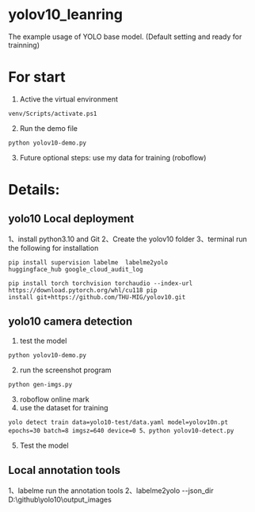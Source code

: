 # yolov10_leanring
The example usage of YOLO base model. (Default setting and ready for trainning)

# For start

1. Active the virtual environment
```
venv/Scripts/activate.ps1
```
2. Run the demo file
```
python yolov10-demo.py
```
3. Future optional steps: use my data for training (roboflow)

# Details:
## yolo10 Local deployment
1、install python3.10 and Git 
2、Create the yolov10 folder
3、terminal run the following for installation 
```
pip install supervision labelme  labelme2yolo huggingface_hub google_cloud_audit_log 

pip install torch torchvision torchaudio --index-url https://download.pytorch.org/whl/cu118 pip install git+https://github.com/THU-MIG/yolov10.git
```
## yolo10 camera detection 
1. test the model
```
python yolov10-demo.py
```
2. run the screenshot program
```
python gen-imgs.py
```
3. roboflow online mark
4. use the dataset for training
```
yolo detect train data=yolo10-test/data.yaml model=yolov10n.pt epochs=30 batch=8 imgsz=640 device=0 5、python yolov10-detect.py
```
5. Test the model

## Local annotation tools
1、labelme run the annotation tools
2、labelme2yolo --json_dir D:\github\yolo10\output_images


